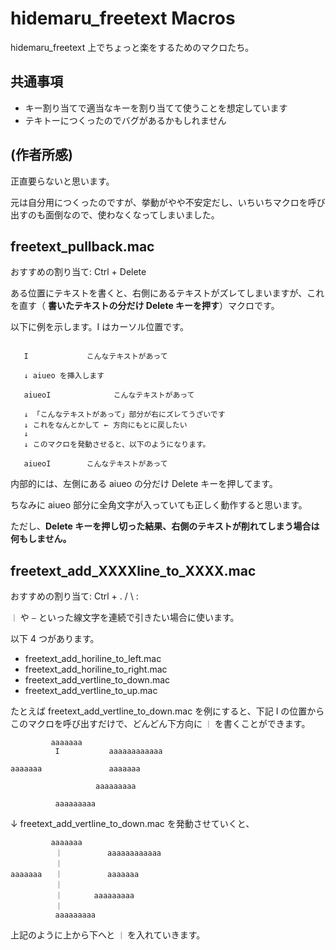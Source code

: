 # hidemaru_freetext Macros
hidemaru_freetext 上でちょっと楽をするためのマクロたち。

## 共通事項
- キー割り当てで適当なキーを割り当てて使うことを想定しています
- テキトーにつくったのでバグがあるかもしれません

## (作者所感)
正直要らないと思います。

元は自分用につくったのですが、挙動がやや不安定だし、いちいちマクロを呼び出すのも面倒なので、使わなくなってしまいました。

## freetext_pullback.mac
おすすめの割り当て: Ctrl + Delete

ある位置にテキストを書くと、右側にあるテキストがズレてしまいますが、これを直す（ **書いたテキストの分だけ Delete キーを押す**）マクロです。

以下に例を示します。I はカーソル位置です。

```

   I             こんなテキストがあって

   ↓ aiueo を挿入します

   aiueoI              こんなテキストがあって

   ↓ 「こんなテキストがあって」部分が右にズレてうざいです
   ↓ これをなんとかして ← 方向にもとに戻したい
   ↓
   ↓ このマクロを発動させると、以下のようになります。

   aiueoI        こんなテキストがあって
```

内部的には、左側にある aiueo の分だけ Delete キーを押してます。

ちなみに aiueo 部分に全角文字が入っていても正しく動作すると思います。

ただし、**Delete キーを押し切った結果、右側のテキストが削れてしまう場合は何もしません。**

## freetext_add_XXXXline_to_XXXX.mac
おすすめの割り当て: Ctrl + . / \ :

`｜` や `―` といった線文字を連続で引きたい場合に使います。

以下 4 つがあります。

- freetext_add_horiline_to_left.mac
- freetext_add_horiline_to_right.mac
- freetext_add_vertline_to_down.mac
- freetext_add_vertline_to_up.mac

たとえば freetext_add_vertline_to_down.mac を例にすると、下記 I の位置からこのマクロを呼び出すだけで、どんどん下方向に `｜` を書くことができます。

```
         aaaaaaa                  
          I           aaaaaaaaaaaa
                                  
aaaaaaa               aaaaaaa     
                                  
                   aaaaaaaaa      
                                  
          aaaaaaaaa               
```

↓ freetext_add_vertline_to_down.mac を発動させていくと、

```
         aaaaaaa                  
          ｜          aaaaaaaaaaaa
          ｜                      
aaaaaaa   ｜          aaaaaaa     
          ｜                      
          ｜       aaaaaaaaa      
          ｜                      
          aaaaaaaaa               
```

上記のように上から下へと `｜` を入れていきます。
